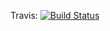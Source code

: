 Travis: [![Build Status](https://travis-ci.com/gerripeach/maze.svg?token=XwbTDZ96TP9iXL1xMQw1&branch=master)](https://travis-ci.com/gerripeach/maze)
